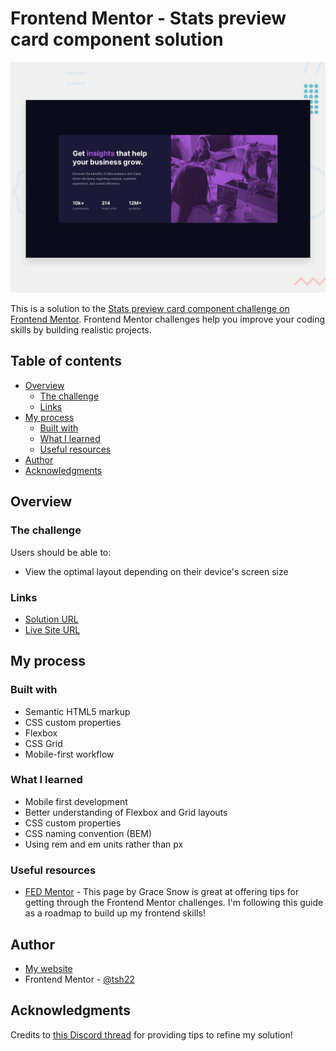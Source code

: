 # Frontend Mentor - Stats preview card component solution

![Design preview for the Stats preview card component coding challenge](./design/desktop-preview.jpg)

This is a solution to the [Stats preview card component challenge on Frontend Mentor](https://www.frontendmentor.io/challenges/stats-preview-card-component-8JqbgoU62). Frontend Mentor challenges help you improve your coding skills by building realistic projects.

## Table of contents

- [Overview](#overview)
  - [The challenge](#the-challenge)
  - [Links](#links)
- [My process](#my-process)
  - [Built with](#built-with)
  - [What I learned](#what-i-learned)
  - [Useful resources](#useful-resources)
- [Author](#author)
- [Acknowledgments](#acknowledgments)

## Overview

### The challenge

Users should be able to:

- View the optimal layout depending on their device's screen size

### Links

- [Solution URL](https://github.com/tsh22/FE-Mentor-Challenges/tree/main/Solutions/stats-preview-card-component-main)
- [Live Site URL](https://tsh22.github.io/FE-Mentor-Challenges/Solutions/stats-preview-card-component-main/)

## My process

### Built with

- Semantic HTML5 markup
- CSS custom properties
- Flexbox
- CSS Grid
- Mobile-first workflow

### What I learned

- Mobile first development
- Better understanding of Flexbox and Grid layouts
- CSS custom properties
- CSS naming convention (BEM)
- Using rem and em units rather than px

### Useful resources

- [FED Mentor](https://fedmentor.dev/posts/newbie-fm-challenge-order/#3-stats-preview-card) - This page by Grace Snow is great at offering tips for getting through the Frontend Mentor challenges. I'm following this guide as a roadmap to build up my frontend skills!

## Author

- [My website](https://tsh22.vercel.app/)
- Frontend Mentor - [@tsh22](https://www.frontendmentor.io/profile/tsh22)

## Acknowledgments

Credits to [this Discord thread](https://discord.com/channels/824970620529279006/1158365886026092605) for providing tips to refine my solution!
